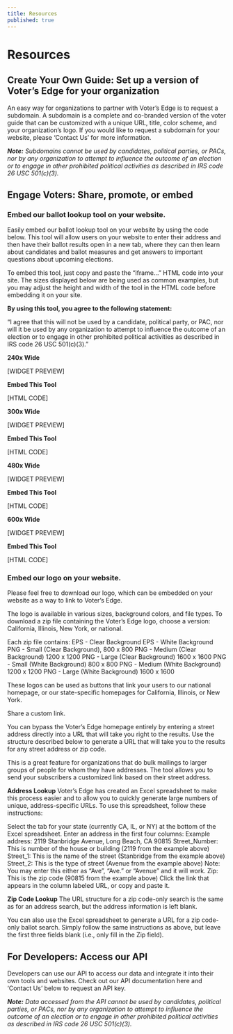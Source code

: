 ```yaml
---
title: Resources
published: true
---
```


# Resources

## Create Your Own Guide: Set up a version of Voter’s Edge for your organization

An easy way for organizations to partner with Voter’s Edge is to request a subdomain. A subdomain is a complete and co-branded version of the voter guide that can be customized with a unique URL, title, color scheme, and your organization’s logo. If you would like to request a subdomain for your website, please ‘Contact Us’ for more information.

_**Note:** Subdomains cannot be used by candidates, political parties, or PACs, nor by any organization to attempt to influence the outcome of an election or to engage in other prohibited political activities as described in IRS code 26 USC 501(c)(3)._

## Engage Voters: Share, promote, or embed

### Embed our ballot lookup tool on your website.

Easily embed our ballot lookup tool on your website by using the code below. This tool will allow users on your website to enter their address and then have their ballot results open in a new tab, where they can then learn about candidates and ballot measures and get answers to important questions about upcoming elections.

To embed this tool, just copy and paste the “iframe...” HTML code into your site. The sizes displayed below are being used as common examples, but you may adjust the height and width of the tool in the HTML code before embedding it on your site.

**By using this tool, you agree to the following statement:**

“I agree that this will not be used by a candidate, political party, or PAC, nor will it be used by any organization to attempt to influence the outcome of an election or to engage in other prohibited political activities as described in IRS code 26 USC 501(c)(3).”

**240x Wide**

[WIDGET PREVIEW]

**Embed This Tool**

[HTML CODE]


**300x Wide**

[WIDGET PREVIEW]

**Embed This Tool**

[HTML CODE]


**480x Wide**

[WIDGET PREVIEW]

**Embed This Tool**

[HTML CODE]


**600x Wide**

[WIDGET PREVIEW]

**Embed This Tool**

[HTML CODE]

### Embed our logo on your website.

Please feel free to download our logo, which can be embedded on your website as a way to link to Voter’s Edge.

The logo is available in various sizes, background colors, and file types. To download a zip file containing the Voter’s Edge logo, choose a version: California, Illinois, New York, or national.

Each zip file contains:
EPS - Clear Background
EPS - White Background
PNG - Small (Clear Background), 800 x 800
PNG - Medium (Clear Background) 1200 x 1200
PNG - Large (Clear Background) 1600 x 1600
PNG - Small (White Background) 800 x 800
PNG - Medium (White Background) 1200 x 1200
PNG - Large (White Background) 1600 x 1600

These logos can be used as buttons that link your users to our national homepage, or our state-specific homepages for California, Illinois, or New York.

Share a custom link.

You can bypass the Voter’s Edge homepage entirely by entering a street address directly into a URL that will take you right to the results. Use the structure described below to generate a URL that will take you to the results for any street address or zip code.

This is a great feature for organizations that do bulk mailings to larger groups of people for whom they have addresses. The tool allows you to send your subscribers a customized link based on their street address.

**Address Lookup**
Voter’s Edge has created an Excel spreadsheet to make this process easier and to allow you to quickly generate large numbers of unique, address-specific URLs. To use this spreadsheet, follow these instructions:

Select the tab for your state (currently CA, IL, or NY) at the bottom of the Excel spreadsheet.
Enter an address in the first four columns: 
Example address: 2119 Stanbridge Avenue, Long Beach, CA 90815
Street_Number: This is number of the house or building (2119 from the example above)
Street_1: This is the name of the street (Stanbridge from the example above)
Street_2: This is the type of street (Avenue from the example above)
Note: You may enter this either as “Ave”, “Ave.” or “Avenue” and it will work.
Zip: This is the zip code (90815 from the example above)
Click the link that appears in the column labeled URL, or copy and paste it.

**Zip Code Lookup**
The URL structure for a zip code-only search is the same as for an address search, but the address information is left blank.

You can also use the Excel spreadsheet to generate a URL for a zip code-only ballot search. Simply follow the same instructions as above, but leave the first three fields blank (i.e., only fill in the Zip field).

## For Developers: Access our API

Developers can use our API to access our data and integrate it into their own tools and websites. Check out our API documentation here and ‘Contact Us’ below to request an API key. 

_**Note:** Data accessed from the API cannot be used by candidates, political parties, or PACs, nor by any organization to attempt to influence the outcome of an election or to engage in other prohibited political activities as described in IRS code 26 USC 501(c)(3)._

